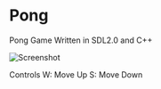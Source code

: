 # Pong
Pong Game Written in SDL2.0 and C++

![Screenshot](https://prnt.sc/1yotols)

Controls
W: Move Up
S: Move Down
